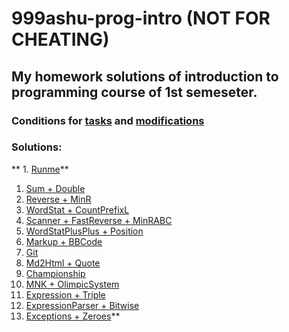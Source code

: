 # 999ashu-prog-intro **(NOT FOR CHEATING)**
## My homework solutions of introduction to programming course of 1st semeseter.
### Conditions for [tasks](https://github.com/999ashu/999ashu-prog-intro/blob/master/conditions/prog-intro-2023-conditions.pdf/) and [modifications](https://github.com/999ashu/999ashu-prog-intro/blob/master/conditions/prog-intro-2023-tests/README.md/)
### Solutions:
** 1. [Runme](https://github.com/999ashu/999ashu-prog-intro/tree/master/HW1-runme/)**
 1. [Sum + Double](https://github.com/999ashu/999ashu-prog-intro/tree/master/HW2-sum/)
 1. [Reverse + MinR](https://github.com/999ashu/999ashu-prog-intro/tree/master/HW3-reverse/)
 1. [WordStat + CountPrefixL](https://github.com/999ashu/999ashu-prog-intro/tree/master/HW4-wordstat/)
 1. [Scanner + FastReverse + MinRABC](https://github.com/999ashu/999ashu-prog-intro/tree/master/HW5-scanner/)
 1. [WordStatPlusPlus + Position](https://github.com/999ashu/999ashu-prog-intro/tree/master/HW6-wspp/)
 1. [Markup + BBCode](https://github.com/999ashu/999ashu-prog-intro/tree/master/HW7-markup/)
 1. [Git](https://github.com/999ashu/999ashu-prog-intro/blob/master/conditions/prog-intro-2023-conditions.pdf/)
 1. [Md2Html + Quote](https://github.com/999ashu/999ashu-prog-intro/tree/master/HW9-md2html/)
 1. [Championship](https://github.com/999ashu/999ashu-prog-intro/tree/master/HW10-championship/)
 1. [MNK + OlimpicSystem](https://github.com/999ashu/999ashu-prog-intro/tree/master/HW11-mnk/)
 1. [Expression + Triple](https://github.com/999ashu/999ashu-prog-intro/tree/master/HW12-14-exceptions/expression/)
 1. [ExpressionParser + Bitwise](https://github.com/999ashu/999ashu-prog-intro/tree/master/HW12-14-exceptions/expression/parser/)
 1. [Exceptions + Zeroes](https://github.com/999ashu/999ashu-prog-intro/tree/master/HW12-14-exceptions/expression/exceptions)**
